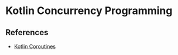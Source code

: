 # Kotlin Concurrency Programming

## References 

- [Kotlin Coroutines](https://github.com/Kotlin/kotlinx.coroutines)
